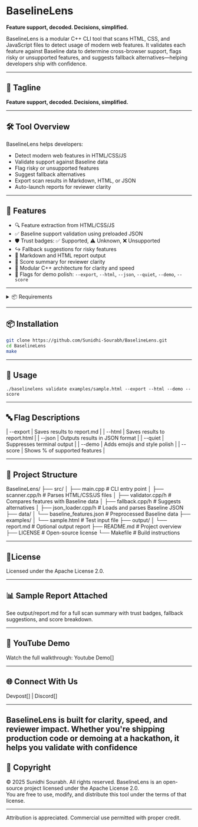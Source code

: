 # BaselineLens  
**Feature support, decoded. Decisions, simplified.**

BaselineLens is a modular C++ CLI tool that scans HTML, CSS, and JavaScript files to detect usage of modern web features. It validates each feature against Baseline data to determine cross-browser support, flags risky or unsupported features, and suggests fallback alternatives—helping developers ship with confidence.

---

## 🧠 Tagline  
**Feature support, decoded. Decisions, simplified.**

---

## 🛠️ Tool Overview

BaselineLens helps developers:
- Detect modern web features in HTML/CSS/JS
- Validate support against Baseline data
- Flag risky or unsupported features
- Suggest fallback alternatives
- Export scan results in Markdown, HTML, or JSON
- Auto-launch reports for reviewer clarity

---

## 🔧 Features

- 🔍 Feature extraction from HTML/CSS/JS
- ✅ Baseline support validation using preloaded JSON
- 🛡️ Trust badges: ✅ Supported, ⚠️ Unknown, ❌ Unsupported
- ↪ Fallback suggestions for risky features
- 📄 Markdown and HTML report output
- 🧠 Score summary for reviewer clarity
- 🧩 Modular C++ architecture for clarity and speed
- 🎯 Flags for demo polish: `--export`, `--html`, `--json`, `--quiet`, `--demo`, `--score`

---
<details>
<summary> 📦 Requirements </summary>

- C++17 or higher  
- nlohmann/json (included as single-header)  
- MSYS2 or Linux-compatible build environment  
- Make (for compilation)

</details>

---

## 📦 Installation

```bash
git clone https://github.com/Sunidhi-Sourabh/BaselineLens.git
cd BaselineLens
make
```

---
## 🚀 Usage
```
./baselinelens validate examples/sample.html --export --html --demo --score
```
---

## 🔤 Flag Descriptions
| --export | Saves results to report.md     | 
| --html   | Saves results to report.html   | 
| --json   | Outputs results in JSON format | 
| --quiet  | Suppresses terminal output     | 
| --demo   | Adds emojis and style polish   | 
| --score  | Shows % of supported features  | 

---

## 📁 Project Structure 
BaselineLens/
├── src/
│   ├── main.cpp              # CLI entry point
│   ├── scanner.cpp/h         # Parses HTML/CSS/JS files
│   ├── validator.cpp/h       # Compares features with Baseline data
│   ├── fallback.cpp/h        # Suggests alternatives
│   ├── json_loader.cpp/h     # Loads and parses Baseline JSON
├── data/
│   └── baseline_features.json # Preprocessed Baseline data
├── examples/
│   └── sample.html           # Test input file
├── output/
│   └── report.md             # Optional output report
├── README.md                 # Project overview
├── LICENSE                   # Open-source license
└── Makefile                  # Build instructions

---

## 📄License
Licensed under the Apache License 2.0.

---

## 📊 Sample Report Attached
See output/report.md for a full scan summary with trust badges, fallback suggestions, and score breakdown.

---

## 🎥 YouTube Demo
Watch the full walkthrough: Youtube Demo[]

---

## 🌐 Connect With Us
Devpost[] | Discord[]

---
BaselineLens is built for clarity, speed, and reviewer impact. Whether you're shipping production code or demoing at a hackathon, it helps you validate with confidence
---

## 📜 Copyright
© 2025 Sunidhi Sourabh. All rights reserved.
BaselineLens is an open-source project licensed under the Apache License 2.0.  
You are free to use, modify, and distribute this tool under the terms of that license.  

---
Attribution is appreciated. Commercial use permitted with proper credit.
